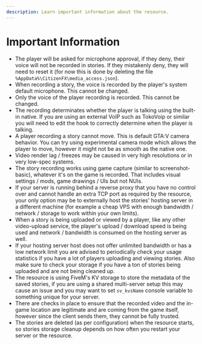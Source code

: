 ```yaml
---
description: Learn important information about the resource.
---
```


# Important Information

* The player will be asked for microphone approval, if they deny, their voice will not be recorded in stories. If they mistakenly deny, they will need to reset it (for now this is done by deleting the file `%AppData%\CitizenFX\media_access.json`).
* When recording a story, the voice is recorded by the player's system default microphone. This cannot be changed.
* Only the voice of the player recording is recorded. This cannot be changed.
* The recording determinates whether the player is talking using the built-in native. If you are using an external VoIP such as TokoVoip or similar you will need to edit the hook to correctly determine when the player is talking.
* A player recording a story cannot move. This is default GTA:V camera behavior. You can try using experimental camera mode which allows the player to move, however it might not be as smooth as the native one.
* Video render lag / freezes may be caused in very high resolutions or in very low-spec systems.
* The story recording works using game capture (similar to screenshot-basic), whatever it's on the game is recorded. That includes visual settings / mods, game drawings / UIs but not NUIs.
* If your server is running behind a reverse proxy that you have no control over and cannot handle an extra TCP port as required by the resource, your only option may be to externally host the stories' hosting server in a different machine (for example a cheap VPS with enough bandwidth / network / storage to work within your own limits).
* When a story is being uploaded or viewed by a player, like any other video-upload service, the player's upload / download speed is being used and network / bandwidth is consumed on the hosting server as well.
* If your hosting server host does not offer unlimited bandwidth or has a low network limit you are advised to periodically check your usage statistics if you have a lot of players uploading and viewing stories. Also make sure to check your storage if you have a ton of stories being uploaded and are not being cleaned up.
* The resource is using FiveM's KV storage to store the metadata of the saved stories, if you are using a shared multi-server setup this may cause an issue and you may want to set `sv_kvsName` console variable to something unique for your server.
* There are checks in place to ensure that the recorded video and the in-game location are legitimate and are coming from the game itself, however since the client sends them, they cannot be fully trusted.
* The stories are deleted (as per configuration) when the resource starts, so stories storage cleanup depends on how often you restart your server or the resource.
